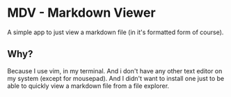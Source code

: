 # MDV - Markdown Viewer

A simple app to just view a markdown file (in it's formatted form of course).

## Why?

Because I use vim, in my terminal. And i don't have any other text editor on my
system (except for mousepad). And I didn't want to install one just to be able
to quickly view a markdown file from a file explorer.

